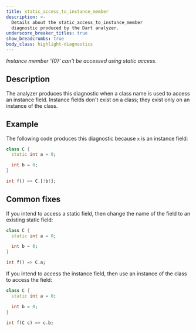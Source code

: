 ```yaml
---
title: static_access_to_instance_member
description: >-
  Details about the static_access_to_instance_member
  diagnostic produced by the Dart analyzer.
underscore_breaker_titles: true
show_breadcrumbs: true
body_class: highlight-diagnostics
---
```


_Instance member '{0}' can't be accessed using static access._

## Description

The analyzer produces this diagnostic when a class name is used to access
an instance field. Instance fields don't exist on a class; they exist only
on an instance of the class.

## Example

The following code produces this diagnostic because `x` is an instance
field:

```dart
class C {
  static int a = 0;

  int b = 0;
}

int f() => C.[!b!];
```

## Common fixes

If you intend to access a static field, then change the name of the field
to an existing static field:

```dart
class C {
  static int a = 0;

  int b = 0;
}

int f() => C.a;
```

If you intend to access the instance field, then use an instance of the
class to access the field:

```dart
class C {
  static int a = 0;

  int b = 0;
}

int f(C c) => c.b;
```
